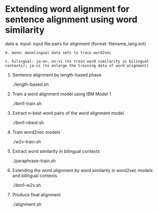 # Extending word alignment for sentence alignment using word similarity

data
    a. input: input file pairs for alignment (format: filename_lang.snt)
    
    b. mono: monolingual data sets to train word2vec
    
    c. bilingual: ja-en, en-vi (to train word similarity in bilingual contexts); ja-vi (to enlarge the training data of word alignment)

1. Sentence alignment by length-based phase

    ./length-based.sh


2. Train a word alignment model using IBM Model 1

    ./ibm1-train.sh

3. Extract n-best word pairs of the word alignment model

    ./ibm1-nbest.sh

4. Train word2vec models

    ./w2v-train.sh

5. Extract word similarity in bilingual contexts

    ./paraphrase-train.sh

6. Extending the word alignment by word similarity in word2vec models and bilingual contexts

    ./ibm1-w2v.sh

7. Produce final alignment

    ./alignment.sh
